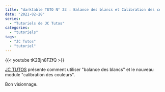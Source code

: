 ```yaml
---
title: "darktable TUTO N° 23 : Balance des blancs et Calibration des couleurs"
date: "2021-02-28"
series:
  - "Tutoriels de JC Tutos"
categories: 
  - "tutoriels"
tags: 
  - "JC Tutos"
  - "tutoriel"
---
```


{{< youtube tK2Bjn8FZfQ >}}

[JC TUTOS](https://www.youtube.com/channel/UChkmJoz4r375C6F2eym99YQ) présente comment utiliser "balance des blancs" et le nouveau module "calibration des couleurs".

Bon visionnage.
